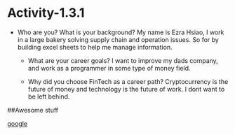 # Activity-1.3.1
* Who are you? What is your background?
My name is Ezra Hsiao, I work in a large bakery solving supply chain and operation issues. So for by building excel sheets to help me manage information.

    * What are your career goals?
    I want to improve my dads company, and work as a programmer in some type of money field.

    * Why did you choose FinTech as a career path?
    Cryptocurrency is the future of money and technology is the future of work. I dont want to be left behind.
    
    
##Awesome stuff
  
  [google](www.google.com)

